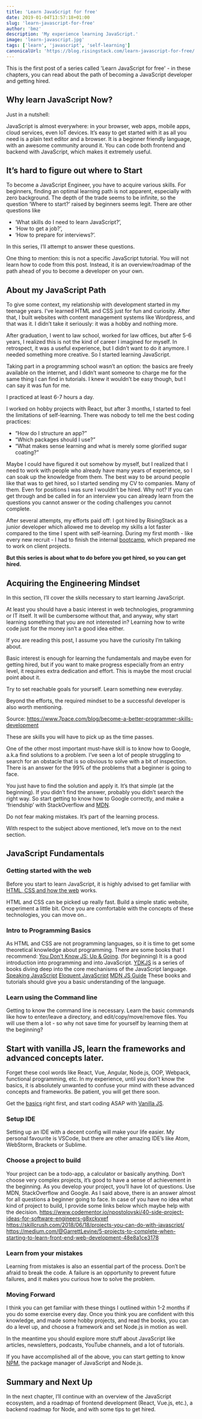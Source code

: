 ```yaml
---
title: 'Learn JavaScript for free'
date: 2019-01-04T13:57:18+01:00
slug: 'learn-javascript-for-free'
author: 'bmz'
description: 'My experience learning JavaScript.'
image: 'learn-javascript.jpg'
tags: ['learn', 'javascript', 'self-learning']
canonicalUrl: 'https://blog.risingstack.com/learn-javascript-for-free/'
---
```


This is the first post of a series called 'Learn JavaScript for free' - in these chapters, you can read about the path of becoming a JavaScript developer and getting hired.

## Why learn JavaScript Now?

Just in a nutshell:

JavaScript is almost everywhere: in your browser, web apps, mobile apps, cloud services, even IoT devices.
It’s easy to get started with it as all you need is a plain text editor and a browser.
It is a beginner friendly language, with an awesome community around it.
You can code both frontend and backend with JavaScript, which makes it extremely useful.

## It’s hard to figure out where to Start

To become a JavaScript Engineer, you have to acquire various skills. For beginners, finding an optimal learning path is not apparent, especially with zero background. The depth of the trade seems to be infinite, so the question ‘Where to start?’ raised by beginners seems legit. There are other questions like

- ‘What skills do I need to learn JavaScript?’,
- ‘How to get a job?’,
- ‘How to prepare for interviews?’.

In this series, I’ll attempt to answer these questions.

One thing to mention: this is not a specific JavaScript tutorial. You will not learn how to code from this post. Instead, it is an overview/roadmap of the path ahead of you to become a developer on your own.

## About my JavaScript Path

To give some context, my relationship with development started in my teenage years. I’ve learned HTML and CSS just for fun and curiosity. After that, I built websites with content management systems like Wordpress, and that was it. I didn’t take it seriously: it was a hobby and nothing more.

After graduation, I went to law school, worked for law offices, but after 5-6 years, I realized this is not the kind of career I imagined for myself. In retrospect, it was a useful experience, but I didn’t want to do it anymore. I needed something more creative. So I started learning JavaScript.

Taking part in a programming school wasn’t an option: the basics are freely available on the internet, and I didn’t want someone to charge me for the same thing I can find in tutorials. I knew it wouldn’t be easy though, but I can say it was fun for me.

I practiced at least 6-7 hours a day.

I worked on hobby projects with React, but after 3 months, I started to feel the limitations of self-learning. There was nobody to tell me the best coding practices:

- “How do I structure an app?”
- “Which packages should I use?”
- “What makes sense learning and what is merely some glorified sugar coating?”

Maybe I could have figured it out somehow by myself, but I realized that I need to work with people who already have many years of experience, so I can soak up the knowledge from them. The best way to be around people like that was to get hired, so I started sending my CV to companies. Many of them. Even for positions I was sure I wouldn’t be hired. Why not? If you can get through and be called in for an interview you can already learn from the questions you cannot answer or the coding challenges you cannot complete.

After several attempts, my efforts paid off: I got hired by RisingStack as a junior developer which allowed me to develop my skills a lot faster compared to the time I spent with self-learning. During my first month - like every new recruit - I had to finish the internal [bootcamp](https://github.com/RisingStack/risingstack-bootcamp), which prepared me to work on client projects.

**But this series is about what to do before you get hired, so you can get hired.**

## Acquiring the Engineering Mindset

In this section, I’ll cover the skills necessary to start learning JavaScript.

At least you should have a basic interest in web technologies, programming or IT itself. It will be cumbersome without that, and anyway, why start learning something that you are not interested in? Learning how to write code just for the money isn’t a good idea either.

If you are reading this post, I assume you have the curiosity I’m talking about.

Basic interest is enough for learning the fundamentals and maybe even for getting hired, but if you want to make progress especially from an entry level, it requires extra dedication and effort. This is maybe the most crucial point about it.

Try to set reachable goals for yourself. Learn something new everyday.

Beyond the efforts, the required mindset to be a successful developer is also worth mentioning.

Source: https://www.7pace.com/blog/become-a-better-programmer-skills-development

These are skills you will have to pick up as the time passes.

One of the other most important must-have skill is to know how to Google, a.k.a find solutions to a problem. I’ve seen a lot of people struggling to search for an obstacle that is so obvious to solve with a bit of inspection. There is an answer for the 99% of the problems that a beginner is going to face.

You just have to find the solution and apply it. It’s that simple (at the beginning). If you didn’t find the answer, probably you didn’t search the right way. So start getting to know how to Google correctly, and make a ‘friendship’ with StackOverflow and [MDN](https://developer.mozilla.org/en-US/).

Do not fear making mistakes. It’s part of the learning process.

With respect to the subject above mentioned, let’s move on to the next section.

## JavaScript Fundamentals

### Getting started with the web

Before you start to learn JavaScript, it is highly advised to get familiar with [HTML, CSS and how the web](https://developer.mozilla.org/en-US/docs/Learn/Getting_started_with_the_web) works.

HTML and CSS can be picked up really fast. Build a simple static website, experiment a little bit. Once you are comfortable with the concepts of these technologies, you can move on..

### Intro to Programming Basics

As HTML and CSS are not programming languages, so it is time to get some theoretical knowledge about programming. There are some books that I recommend:
[You Don't Know JS: Up & Going](https://github.com/getify/You-Dont-Know-JS/tree/master/up%20%26%20going). (for beginning)
It is a good introduction into programming and into JavaScript. [YDKJS](https://github.com/getify/You-Dont-Know-JS) is a series of books diving deep into the core mechanisms of the JavaScript language.
[Speaking JavaScript](http://speakingjs.com/es5/index.html)
[Eloquent JavaScript](https://eloquentjavascript.net/)
[MDN JS Guide](https://developer.mozilla.org/en-US/docs/Web/JavaScript/Guide)
These books and tutorials should give you a basic understanding of the language.

### Learn using the Command line

Getting to know the command line is necessary. Learn the basic commands like how to enter/leave a directory, and edit/copy/move/remove files. You will use them a lot - so why not save time for yourself by learning them at the beginning?

## Start with vanilla JS, learn the frameworks and advanced concepts later.

Forget these cool words like React, Vue, Angular, Node.js, OOP, Webpack, functional programming, etc. In my experience, until you don’t know the basics, it is absolutely unwanted to confuse your mind with these advanced concepts and frameworks. Be patient, you will get there soon.

Get the [basics](https://www.w3schools.com/js/) right first, and start coding ASAP with [Vanilla JS](https://stackoverflow.com/questions/20435653/what-is-vanillajs).

### Setup IDE

Setting up an IDE with a decent config will make your life easier. My personal favourite is VSCode, but there are other amazing IDE’s like Atom, WebStorm, Brackets or Sublime.

### Choose a project to build

Your project can be a todo-app, a calculator or basically anything. Don’t choose very complex projects, it’s good to have a sense of achievement in the beginning. As you develop your project, you’ll have lot of questions. Use MDN, StackOverflow and Google. As I said above, there is an answer almost for all questions a beginner going to face. In case of you have no idea what kind of project to build, I provide some links below which maybe help with the decision.
https://www.codementor.io/npostolovski/40-side-project-ideas-for-software-engineers-g8xckyxef
https://skillcrush.com/2018/06/18/projects-you-can-do-with-javascript/
https://medium.com/@GarrettLevine/5-projects-to-complete-when-starting-to-learn-front-end-web-development-48e8a1ce3178

### Learn from your mistakes

Learning from mistakes is also an essential part of the process. Don’t be afraid to break the code. A failure is an opportunity to prevent future failures, and it makes you curious how to solve the problem.

### Moving Forward

I think you can get familiar with these things I outlined within 1-2 months if you do some exercise every day. Once you think you are confident with this knowledge, and made some hobby projects, and read the books, you can do a level up, and choose a framework and set Node.js in motion as well.

In the meantime you should explore more stuff about JavaScript like articles, newsletters, podcasts, YouTube channels, and a lot of tutorials.

If you have accomplished all of the above, you can start getting to know [NPM](https://docs.npmjs.com/getting-started/what-is-npm), the package manager of JavaScript and Node.js.

## Summary and Next Up

In the next chapter, I’ll continue with an overview of the JavaScript ecosystem, and a roadmap of frontend development (React, Vue.js, etc.), a backend roadmap for Node, and with some tips to get hired.
